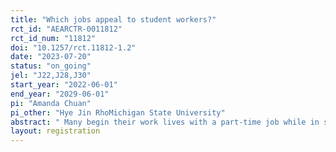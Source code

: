 ```yaml
---
title: "Which jobs appeal to student workers?"
rct_id: "AEARCTR-0011812"
rct_id_num: "11812"
doi: "10.1257/rct.11812-1.2"
date: "2023-07-20"
status: "on_going"
jel: "J22,J28,J30"
start_year: "2022-06-01"
end_year: "2029-06-01"
pi: "Amanda Chuan"
pi_other: "Hye Jin RhoMichigan State University"
abstract: "	Many begin their work lives with a part-time job while in school. These jobs may play a critical role in shaping preferences over work and helping youth navigate the school-to-work transition. However, little is known regarding the job features that appeal to student workers. We partner with a large state university to recruit its students for real jobs. We randomize over 47,000 students to receive emails which vary information about wages, required work hours per week, and schedule flexibility. To measure students’ responses to this information, we track their real job applications and their pre-application job interest using their activity on the recruitment website. We pair this with a survey regarding their preferences over jobs. Responses to survey vignettes indicate that students' reservation wages are significantly lower for jobs which offer more flexibility. Moreover, reservation wages are significantly lower for employers which laid off a fewer fraction of students during the Covid-19 pandemic. Lastly, they are significantly lower for employers which prioritized students' financial needs over their productivity in choosing who to retain during pandemic-induced mass layoffs."
layout: registration
---
```


